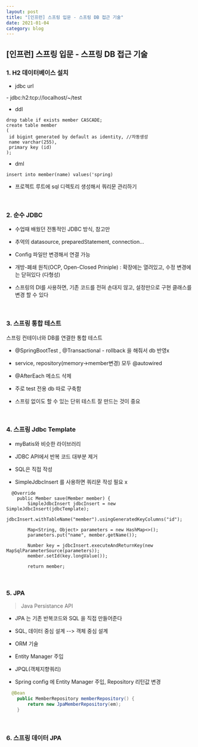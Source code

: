 ```yaml
---
layout: post
title: "[인프런] 스프링 입문 - 스프링 DB 접근 기술"
date: 2021-01-04
category: blog
---
```


## [인프런] 스프링 입문 - 스프링 DB 접근 기술

### 1. H2 데이터베이스 설치

- jdbc url

 \- jdbc:h2:tcp://localhost/~/test
 
 - ddl
```
drop table if exists member CASCADE;
create table member
(
 id bigint generated by default as identity, //자동생성
 name varchar(255),
 primary key (id)
);
```
- dml
```
insert into member(name) values('spring)
```

- 프로젝트 루트에 sql 디렉토리 생성해서 쿼리문 관리하기

<br>

### 2. 순수 JDBC

- 수업때 배웠던 전통적인 JDBC 방식, 참고만

- 추억의 datasource, preparedStatement, connection...

- Config 파일만 변경해서 연결 가능

- 개방-폐쇄 원칙(OCP, Open-Closed Priniple) : 확장에는 열려있고, 수정 변경에는 닫혀있다 (다형성)

- 스프링의 DI를 사용하면, 기존 코드를 전혀 손대지 않고, 설정만으로 구현 클래스를 변경 할 수 있다

<br>

### 3. 스프링 통합 테스트

스프링 컨테이너와 DB를 연결한 통합 테스트

- @SpringBootTest , @Transactional - rollback 을 해줘서 db 반영x

- service, repository(memory->member변경) 모두 @autowired

- @AfterEach 메소드 삭제

- 주로 test 전용 db 따로 구축함

- 스프링 없이도 할 수 있는 단위 테스트 잘 만드는 것이 중요

<br>

### 4. 스프링 Jdbc Template

- myBatis와 비슷한 라이브러리

- JDBC API에서 반복 코드 대부분 제거

- SQL은 직접 작성

- SimpleJdbcInsert 를 사용하면 쿼리문 작성 필요 x
```
  @Override
    public Member save(Member member) {
        SimpleJdbcInsert jdbcInsert = new SimpleJdbcInsert(jdbcTemplate);
        jdbcInsert.withTableName("member").usingGeneratedKeyColumns("id");

        Map<String, Object> parameters = new HashMap<>();
        parameters.put("name", member.getName());

        Number key = jdbcInsert.executeAndReturnKey(new MapSqlParameterSource(parameters));
        member.setId(key.longValue());
        
        return member;
```


<br>

### 5. JPA

> Java Persistance API

- JPA 는 기존 반복코드와 SQL 을 직접 만들어준다

- SQL, 데이터 중심 설계 --> 객체 중심 설계

- ORM 기술 

- Entity Manager 주입

- JPQL(객체지향쿼리)

- Spring config 에 Entity Manager 주입, Repository 리턴값 변경
```java
  @Bean
    public MemberRepository memberRepository() {
        return new JpaMemberRepository(em);
    }
```


<br>

### 6. 스프링 데이터 JPA




